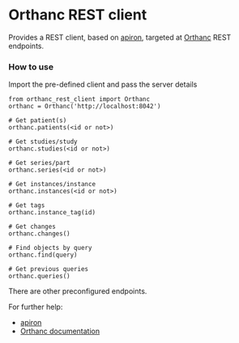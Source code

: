 # Orthanc REST client

Provides a REST client, based on [apiron](https://github.com/ithaka/apiron), targeted at [Orthanc](https://www.orthanc-server.com) REST endpoints.

### How to use

Import the pre-defined client and pass the server details

    from orthanc_rest_client import Orthanc
    orthanc = Orthanc('http://localhost:8042')

    # Get patient(s)
    orthanc.patients(<id or not>)

    # Get studies/study
    orthanc.studies(<id or not>)

    # Get series/part
    orthanc.series(<id or not>)

    # Get instances/instance
    orthanc.instances(<id or not>)

    # Get tags
    orthanc.instance_tag(id)

    # Get changes
    orthanc.changes()

    # Find objects by query
    orthanc.find(query)

    # Get previous queries
    orthanc.queries()

There are other preconfigured endpoints.

For further help:
- [apiron](https://github.com/ithaka/apiron)
- [Orthanc documentation](http://book.orthanc-server.com)
